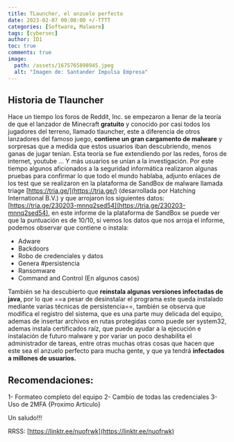 ```yaml
---
title: TLauncher, el anzuelo perfecto
date: 2023-02-07 00:00:00 +/-TTTT
categories: [Software, Malware]
tags: [cybersec]
author: ID1
toc: true
comments: true
image:
  path: /assets/1675765898945.jpeg
  alt: "Imagen de: Santander Impulsa Empresa"
---
```


<head>
     <script async src="https://pagead2.googlesyndication.com/pagead/js/adsbygoogle.js?client=ca-pub-1924301613884130"
     crossorigin="anonymous"></script>
</head>



## Historia de Tlauncher

Hace un tiempo los foros de Reddit, Inc. se empezaron a llenar de la teoría de que el lanzador de Minecraft **gratuito** y conocido por casi todos los jugadores del terreno, llamado tlauncher, este a diferencia de otros lanzadores del famoso juego, **contiene un gran cargamento de malware** y sorpresas que a medida que estos usuarios iban descubriendo, menos ganas de jugar tenían. Esta teoría se fue extendiendo por las redes, foros de internet, youtube ... Y más usuarios se unían a la investigación. Por este tiempo algunos aficionados a la seguridad informática realizaron algunas pruebas para confirmar lo que todo el mundo hablaba, adjunto enlaces de los test que se realizaron en la plataforma de SandBox de malware llamada triage [https://tria.ge/](https://tria.ge/) (desarrollada por Hatching International B.V.) y que arrojaron los siguientes datos: [https://tria.ge/230203-mnnq2sed54](https://tria.ge/230203-mnnq2sed54), en este informe de la plataforma de SandBox se puede ver que la puntuación es de 10/10, si vemos los datos que nos arroja el informe, podemos observar que contiene o instala:

- Adware
- Backdoors
- Robo de credenciales y datos
- Genera #persistencia
- Ransomware
- Command and Control (En algunos casos)

También se ha descubierto que **reinstala algunas versiones infectadas de java**, por lo que ==a pesar de desinstalar el programa este queda instalado mediante varias técnicas de persistencia==, también se observa que modifica el registro del sistema, que es una parte muy delicada del equipo, ademas de insertar archivos en rutas protegidas como puede ser system32, ademas instala certificados raíz, que puede ayudar a la ejecución e instalación de futuro malware y por variar un poco deshabilita el administrador de tareas, entre otras muchas otras cosas que hacen que este sea el anzuelo perfecto para mucha gente, y que ya tendrá **infectados a millones de usuarios.**

## Recomendaciones:

1- Formateo completo del equipo
2- Cambio de todas las credenciales
3- Uso de 2MFA {Proximo Articulo}

Un saludo!!!

RRSS: [https://linktr.ee/nuofrwk](https://linktr.ee/nuofrwk)

